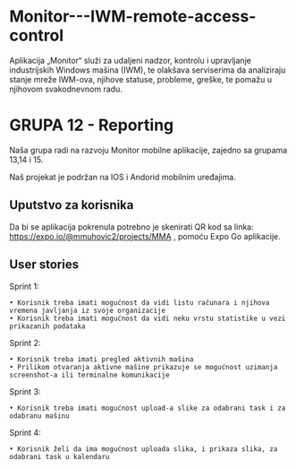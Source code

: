 # Monitor---IWM-remote-access-control
Aplikacija „Monitor“ služi za udaljeni nadzor, kontrolu i upravljanje industrijskih Windows mašina (IWM), te olakšava serviserima da analiziraju stanje mreže IWM-ova, njihove statuse, probleme, greške, te pomažu u njihovom svakodnevnom radu.

# GRUPA 12 - Reporting

Naša grupa radi na razvoju Monitor mobilne aplikacije, zajedno sa grupama 13,14 i 15.

Naš projekat je podržan na IOS i Andorid mobilnim uređajima.

## Uputstvo za korisnika

Da bi se aplikacija pokrenula potrebno je skenirati QR kod sa linka:
https://expo.io/@mmuhovic2/projects/MMA
, pomoću Expo Go aplikacije.

## User stories
Sprint 1:

    • Korisnik treba imati mogućnost da vidi listu računara i njihova vremena javljanja iz svoje organizacije
    • Korisnik treba imati mogućnost da vidi neku vrstu statistike u vezi prikazanih podataka

Sprint 2:

    • Korisnik treba imati pregled aktivnih mašina
    • Prilikom otvaranja aktivne mašine prikazuje se mogućnost uzimanja screenshot-a ili terminalne komunikacije

Sprint 3:

    • Korisnik treba imati mogućnost upload-a slike za odabrani task i za odabranu mašinu

Sprint 4:

    • Korisnik želi da ima mogućnost uploada slika, i prikaza slika, za odabrani task u kalendaru

